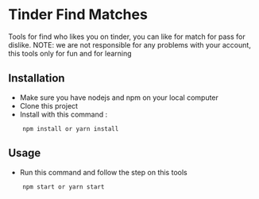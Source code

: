 # Tinder Find Matches
Tools for find who likes you on tinder, you can like for match for pass for dislike. NOTE: we are not responsible for any problems with your account, this tools only for fun and for learning

## Installation
* Make sure you have nodejs and npm on your local computer
* Clone this project 
* Install with this command : 

```
    npm install or yarn install
```

## Usage
* Run this command and follow the step on this tools 
```
    npm start or yarn start
```